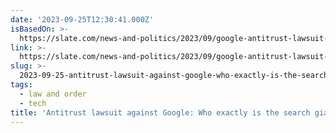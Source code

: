 ```yaml
---
date: '2023-09-25T12:30:41.000Z'
isBasedOn: >-
  https://slate.com/news-and-politics/2023/09/google-antitrust-lawsuit-who-it-hurts.html
link: >-
  https://slate.com/news-and-politics/2023/09/google-antitrust-lawsuit-who-it-hurts.html
slug: >-
  2023-09-25-antitrust-lawsuit-against-google-who-exactly-is-the-search-giant-hurting
tags:
  - law and order
  - tech
title: 'Antitrust lawsuit against Google: Who exactly is the search giant hurting?'
---
```


